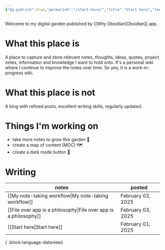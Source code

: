 ```yaml
---
{"dg-publish":true,"permalink":"/start-here/","title":"Start here","tags":["gardenEntry"],"noteIcon":"1","created":"2025-02-03T18:27:02.257+11:00","updated":"2025-02-03T23:38:02.729+11:00"}
---
```


Welcome to my digital garden published by [[Why Obsidian\|Obsidian]] app. 
# What this place is
A place to capture and store relevant notes, thoughts, ideas, quotes, project notes, information and knowledge I want to hold onto. 
It's a personal wiki where I continue to improve the notes over time. So yes, it is a work-in-progress wiki. 
# What this place is not
A blog with refined posts, excellent writing skills, regularly updated.
# Things I'm working on
- take more notes to grow this garden 🌳
- create a map of content (MOC) 🗺️
- create a dark mode button  🦉

# Writing 
| notes                                                               | posted            |
| ------------------------------------------------------------------- | ----------------- |
| [[My note-taking workflow\|My note-taking workflow]]             | February 02, 2025 |
| [[File over app is a philosophy\|File over app is a philosophy]] | February 03, 2025 |
| [[Start here\|Start here]]                                       | February 01, 2025 |

{ .block-language-dataview}


